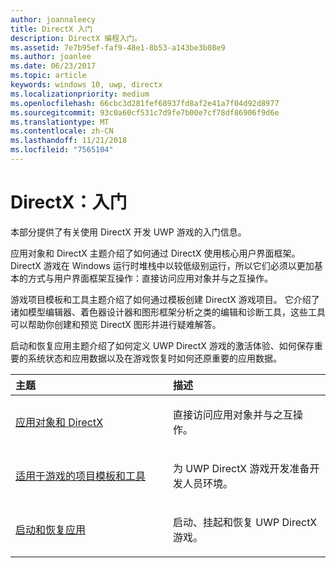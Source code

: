```yaml
---
author: joannaleecy
title: DirectX 入门
description: DirectX 编程入门。
ms.assetid: 7e7b95ef-faf9-48e1-8b53-a143be3b08e9
ms.author: joanlee
ms.date: 06/23/2017
ms.topic: article
keywords: windows 10, uwp, directx
ms.localizationpriority: medium
ms.openlocfilehash: 66cbc3d281fef68937fd8af2e41a7f04d92d8977
ms.sourcegitcommit: 93c0a60cf531c7d9fe7b00e7cf78df86906f9d6e
ms.translationtype: MT
ms.contentlocale: zh-CN
ms.lasthandoff: 11/21/2018
ms.locfileid: "7565104"
---
```

# <a name="directx-getting-started"></a>DirectX：入门

本部分提供了有关使用 DirectX 开发 UWP 游戏的入门信息。 

应用对象和 DirectX 主题介绍了如何通过 DirectX 使用核心用户界面框架。 DirectX 游戏在 Windows 运行时堆栈中以较低级别运行，所以它们必须以更加基本的方式与用户界面框架互操作：直接访问应用对象并与之互操作。

游戏项目模板和工具主题介绍了如何通过模板创建 DirectX 游戏项目。 它介绍了诸如模型编辑器、着色器设计器和图形框架分析之类的编辑和诊断工具，这些工具可以帮助你创建和预览 DirectX 图形并进行疑难解答。

启动和恢复应用主题介绍了如何定义 UWP DirectX 游戏的激活体验、如何保存重要的系统状态和应用数据以及在游戏恢复时如何还原重要的应用数据。

<table>
<colgroup>
<col width="50%" />
<col width="50%" />
</colgroup>
<thead>
<tr class="header">
<th align="left">主题</th>
<th align="left">描述</th>
</tr>
</thead>
<tbody>
<tr class="odd">
<td align="left"><p><a href="about-the-uwp-user-interface-and-directx.md">应用对象和 DirectX</a></p></td>
<td align="left"><p>直接访问应用对象并与之互操作。</p></td>
</tr>
<tr class="even">
<td align="left"><p><a href="prepare-your-dev-environment-for-windows-store-directx-game-development.md">适用于游戏的项目模板和工具</a></p></td>
<td align="left"><p>为 UWP DirectX 游戏开发准备开发人员环境。</p></td>
</tr>
<tr class="odd">
<td align="left"><p><a href="launching-and-resuming-apps-directx-and-cpp.md">启动和恢复应用</a></p></td>
<td align="left"><p>启动、挂起和恢复 UWP DirectX 游戏。</p></td>
</tr>
</tbody>
</table>